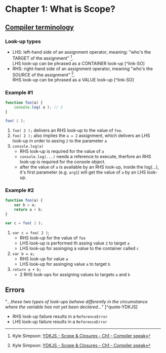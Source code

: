 # Chapter 1: What is Scope?

## [Compiler terminology](https://github.com/getify/You-Dont-Know-JS/blob/1st-ed/scope%20%26%20closures/ch1.md#compiler-speak)

### Look-up types

* LHS:  left-hand side of an assignment operator, meaning: "who's the TARGET of the assignment" [^link-YDNJS].  
LHS look-up can be phrased as a CONTAINER look-up [^link-SO]
* RHS:  right-hand side of an assignment operator, meaning "who's the SOURCE of the assignment" [^link-YDNJS].  
RHS look-up can be phrased as a VALUE look-up [^link-SO]

### Example #1
```javascript
function foo(a) {
	console.log( a ); // 2
}

foo( 2 );
```
1. `foo( 2 );` delivers an RHS look-up to the value of `foo`. 
2. `foo( 2 );` also implies the `a = 2` assignment, which delivers an LHS look-up in order to assing `2` to the parameter `a`
3. `console.log(a)`  
   * RHS look-up is required for the value of `a`
   * `console.log(...)` needs a reference to execute, therfore an RHS look-up is required for the console object.
   * after the value of `a` is available by an RHS look-up, inside the log(...), it's first parameter (e.g. `arg1`) will get the value of `a` by an LHS look-up.

### Example #2
```javascript
function foo(a) {
	var b = a;
	return a + b;
}

var c = foo( 2 );
```
1. `var c = foo( 2 )`;  
    * RHS look-up for the value of `foo`
    * LHS look-up is performed th assing value `2` to target `a`
    * LHS look-up for assinging a value to the container called `c`
2. `var b = a;`  
    * RHS look-up for value `a`
    * LHS look-up for assinging value `a` to target `b`
3. `return a + b;`
    * 2 RHS look-ups for assigning values to targets `a` and `b`

## Errors
"_...these two types of look-ups behave differently in the circumstance where the variable has not yet been declared..._" [^quote-YDKJS]

* RHS look-up failure results in a `ReferenceError`
* LHS look-up failure results in a `ReferenceError`


[^link-YDNJS]: Kyle Simpson: [YDKJS - Scope & Closures - Ch1 - Compiler speak](https://github.com/getify/You-Dont-Know-JS/blob/1st-ed/scope%20%26%20closures/ch1.md#:~:text=Note%3A%20LHS%20and,the%20assignment%20(RHS)%22.)